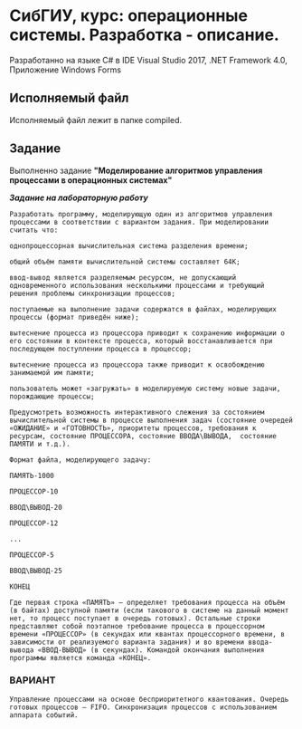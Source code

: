 # СибГИУ, курс: операционные системы. Разработка - описание.
Разработанно на языке C# в IDE Visual Studio 2017, .NET Framework 4.0, Приложение Windows Forms
## Исполняемый файл
Исполняемый файл лежит в папке compiled.
## Задание
Выполненно задание **"Моделирование алгоритмов управления процессами в операционных системах"**

***Задание на лабораторную работу***

    Разработать программу, моделирующую один из алгоритмов управления процессами в соответствии с вариантом задания. При моделировании считать что:

    однопроцессорная вычислительная система разделения времени;

    общий объём памяти вычислительной системы составляет 64К;

    ввод-вывод является разделяемым ресурсом, не допускающий одновременного использования несколькими процессами и требующий решения проблемы синхронизации процессов;

    поступаемые на выполнение задачи содержатся в файлах, моделирующих процессы (формат приведён ниже);

    вытеснение процесса из процессора приводит к сохранению информации о его состоянии в контексте процесса, который восстанавливается при последующем поступлении процесса в процессор;

    вытеснение процесса из процессора также приводит к освобождению занимаемой им памяти;

    пользователь может «загружать» в моделируемую систему новые задачи, порождающие процессы;

    Предусмотреть возможность интерактивного слежения за состоянием вычислительной системы в процессе выполнения задач (состояние очередей «ОЖИДАНИЕ» и «ГОТОВНОСТЬ», приоритеты процессов, требования к ресурсам, состояние ПРОЦЕССОРА, состояние ВВОДА\ВЫВОДА,  состояние ПАМЯТИ и т.д.).

    Формат файла, моделирующего задачу:

    ПАМЯТЬ-1000

    ПРОЦЕССОР-10

    ВВОД\ВЫВОД-20

    ПРОЦЕССОР-12

    ...

    ПРОЦЕССОР-5

    ВВОД\ВЫВОД-25

    КОНЕЦ

    Где первая строка «ПАМЯТЬ» – определяет требования процесса на объём (в байтах) доступной памяти (если такового в системе на данный момент нет, то процесс поступает в очередь готовых). Остальные строки представляют собой поэтапное требование процесса в процессорном времени «ПРОЦЕССОР» (в секундах или квантах процессорного времени, в зависимости от реализуемого варианта задания) и во времени ввода-вывода «ВВОД-ВЫВОД» (в секундах). Командой окончания выполнения программы является команда «КОНЕЦ».
### ВАРИАНТ
    Управление процессами на основе бесприоритетного квантования. Очередь готовых процессов – FIFO. Синхронизация процессов с использованием аппарата событий.
